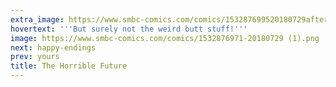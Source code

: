 ```yaml
---
extra_image: https://www.smbc-comics.com/comics/153287699520180729after (1).png
hovertext: '''But surely not the weird butt stuff!'''
image: https://www.smbc-comics.com/comics/1532876971-20180729 (1).png
next: happy-endings
prev: yours
title: The Horrible Future
---
```

